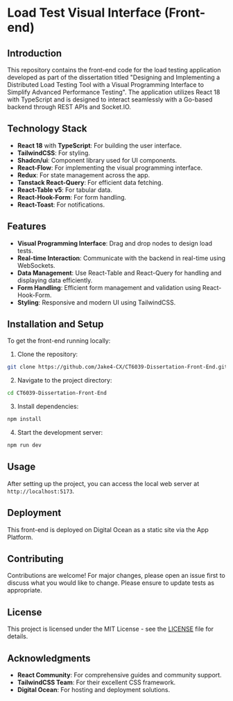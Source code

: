 # Load Test Visual Interface (Front-end)

## Introduction

This repository contains the front-end code for the load testing application developed as part of the dissertation titled "Designing and Implementing a Distributed Load Testing Tool with a Visual Programming Interface to Simplify Advanced Performance Testing". The application utilizes React 18 with TypeScript and is designed to interact seamlessly with a Go-based backend through REST APIs and Socket.IO.

## Technology Stack

- **React 18** with **TypeScript**: For building the user interface.
- **TailwindCSS**: For styling.
- **Shadcn/ui**: Component library used for UI components.
- **React-Flow**: For implementing the visual programming interface.
- **Redux**: For state management across the app.
- **Tanstack React-Query**: For efficient data fetching.
- **React-Table v5**: For tabular data.
- **React-Hook-Form**: For form handling.
- **React-Toast**: For notifications.

## Features

- **Visual Programming Interface**: Drag and drop nodes to design load tests.
- **Real-time Interaction**: Communicate with the backend in real-time using WebSockets.
- **Data Management**: Use React-Table and React-Query for handling and displaying data efficiently.
- **Form Handling**: Efficient form management and validation using React-Hook-Form.
- **Styling**: Responsive and modern UI using TailwindCSS.

## Installation and Setup

To get the front-end running locally:

1. Clone the repository:

```bash
git clone https://github.com/Jake4-CX/CT6039-Dissertation-Front-End.git
```

2. Navigate to the project directory:

```bash
cd CT6039-Dissertation-Front-End
```

3. Install dependencies:

```bash
npm install
```

4. Start the development server:

```bash
npm run dev
```

## Usage

After setting up the project, you can access the local web server at `http://localhost:5173`.

## Deployment

This front-end is deployed on Digital Ocean as a static site via the App Platform.

## Contributing

Contributions are welcome! For major changes, please open an issue first to discuss what you would like to change. Please ensure to update tests as appropriate.

## License

This project is licensed under the MIT License - see the [LICENSE](LICENSE) file for details.

## Acknowledgments

- **React Community**: For comprehensive guides and community support.
- **TailwindCSS Team**: For their excellent CSS framework.
- **Digital Ocean**: For hosting and deployment solutions.
